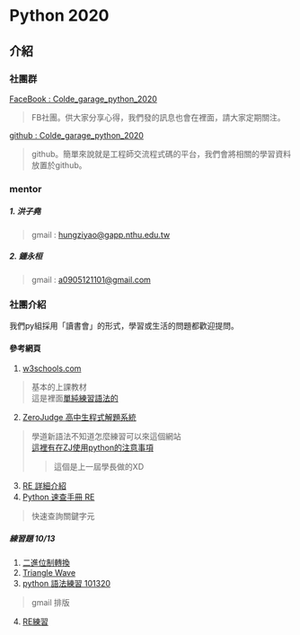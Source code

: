 # Python 2020
## 介紹
### 社團群
 [FaceBook : Colde_garage_python_2020](https://www.facebook.com/search/top?q=colde_garage_python_2020) 
> FB社團。供大家分享心得，我們發的訊息也會在裡面，請大家定期關注。 

 [github : Colde_garage_python_2020](https://github.com/erwin11115/Colde_garage_python_2020)
> github。簡單來說就是工程師交流程式碼的平台，我們會將相關的學習資料放置於github。
### mentor
##### 1. 洪子堯
> gmail : hungziyao@gapp.nthu.edu.tw 
##### 2. 鍾永桓
> gmail : a0905121101@gmail.com
### 社團介紹
 我們py組採用「讀書會」的形式，學習或生活的問題都歡迎提問。
#### 參考網頁
 1. [w3schools.com](
https://www.w3schools.com/python/default.asp)
> 基本的上課教材 \
> 這是裡面[單純練習語法的](https://www.w3schools.com/python/exercise.asp)
 2. [ZeroJudge 高中生程式解題系統](https://zerojudge.tw/)
> 學道新語法不知道怎麼練習可以來這個網站 \
> [這裡有在ZJ使用python的注意事項](https://github.com/erwin11115/colde_garage_python_2019/blob/master/zj_exercise/2019_10_31.md)
> > 這個是上一屆學長做的XD

3. [RE 詳細介紹](https://docs.python.org/3/library/re.html)
4. [Python 速查手冊 RE](http://kaiching.org/pydoing/py/python-library-re.html)
> 快速查詢關鍵字元



##### 練習題 10/13 
1. [二進位制轉換](https://zerojudge.tw/ShowProblem?problemid=a034&fbclid=IwAR2drIYH84dBziD2jIuharq3TMIi1s70GtD2reL2LzCxxKSUA80bNY050j0)
2. [Triangle Wave](https://zerojudge.tw/ShowProblem?problemid=c013&fbclid=IwAR3N0X1QJB49VhIyoBATSsITnwH1h0VRd041oERDpEQhJHEn4mlXplZwcV8)
3. [python 語法練習 101320](https://hackmd.io/hd1tkVBgRwWHccm_wdhYtw) 
>  gmail 排版
4. [RE練習](https://hackmd.io/3InD_yMpTIOHAQYfmAcHZg)



